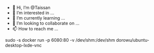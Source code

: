 - 👋 Hi, I’m @Taissan
- 👀 I’m interested in ...
- 🌱 I’m currently learning ...
- 💞️ I’m looking to collaborate on ...
- 📫 How to reach me ...

<!---
Taissan/Taissan is a ✨ special ✨ repository because its `README.md` (this file) appears on your GitHub profile.
You can click the Preview link to take a look at your changes.
--->

sudo -s
docker run -p 6080:80 -v /dev/shm:/dev/shm dorowu/ubuntu-desktop-lxde-vnc
